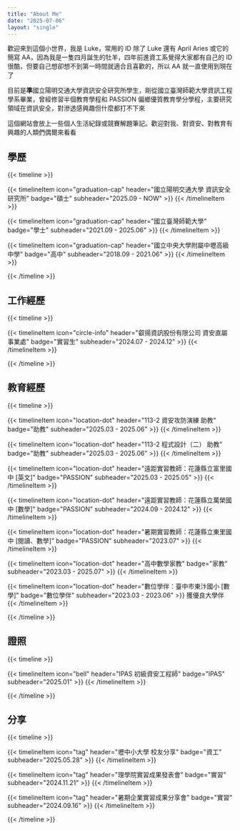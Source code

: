 ```yaml
---
title: "About Me"
date: "2025-07-06"
layout: "single"
---
```


歡迎來到這個小世界，我是 Luke，常用的 ID 除了 Luke 還有 April Aries 或它的簡寫 AA，因為我是一隻四月誕生的牡羊，四年前進資工系覺得大家都有自己的 ID 很酷，但要自己想卻想不到第一時間就適合且喜歡的，所以 AA 就一直使用到現在了

目前是**準**國立陽明交通大學資訊安全研究所學生，剛從國立臺灣師範大學資訊工程學系畢業，曾經修習半個教育學程和 PASSION 偏鄉優質教育學分學程，主要研究領域在資訊安全，對滲透感興趣但什麼都打不下來

這個網站會放上一些個人生活紀錄或競賽解題筆記。歡迎對我、對資安、對教育有興趣的人類們偶爾來看看

## 學歷

{{< timeline >}}

{{< timelineItem icon="graduation-cap" header="國立陽明交通大學 資訊安全研究所" badge="碩士" subheader="2025.09 - NOW" >}}
{{< /timelineItem >}}

{{< timelineItem icon="graduation-cap" header="國立臺灣師範大學" badge="學士" subheader="2021.09 - 2025.06" >}}
{{< /timelineItem >}}

{{< timelineItem icon="graduation-cap" header="國立中央大學附屬中壢高級中學" badge="高中" subheader="2018.09 - 2021.06" >}}
{{< /timelineItem >}}

{{< /timeline >}}


## 工作經歷

{{< timeline >}}

{{< timelineItem icon="circle-info" header="叡揚資訊股份有限公司 資安直屬事業處" badge="實習生" subheader="2024.07 - 2024.12" >}}
{{< /timelineItem >}}

{{< /timeline >}}

## 教育經歷

{{< timeline >}}

{{< timelineItem icon="location-dot" header="113-2 資安攻防演練 助教" badge="助教" subheader="2025.03 - 2025.06" >}}
{{< /timelineItem >}}

{{< timelineItem icon="location-dot" header="113-2 程式設計（二） 助教" badge="助教" subheader="2025.03 - 2025.06" >}}
{{< /timelineItem >}}

{{< timelineItem icon="location-dot" header="遠距實習教師：花蓮縣立富里國中 [英文]" badge="PASSION" subheader="2025.03 - 2025.05" >}}
{{< /timelineItem >}}

{{< timelineItem icon="location-dot" header="遠距實習教師：花蓮縣立萬榮國中 [數學]" badge="PASSION" subheader="2024.09 - 2024.12" >}}
{{< /timelineItem >}}

{{< timelineItem icon="location-dot" header="暑期實習教師：花蓮縣立東里國中 [閱讀、數學]" badge="PASSION" subheader="2023.07" >}}
{{< /timelineItem >}}

{{< timelineItem icon="location-dot" header="高中數學家教" badge="家教" subheader="2023.03 - 2025.07" >}}
{{< /timelineItem >}}

{{< timelineItem icon="location-dot" header="數位學伴：臺中市東汴國小 [數學]" badge="數位學伴" subheader="2023.03 - 2023.06" >}}
獲優良大學伴
{{< /timelineItem >}}

{{< /timeline >}}

## 證照

{{< timeline >}}

{{< timelineItem icon="bell" header="IPAS 初級資安工程師" badge="IPAS" subheader="2025.01" >}}
{{< /timelineItem >}}

{{< /timeline >}}

## 分享

{{< timeline >}}

{{< timelineItem icon="tag" header="壢中小大學 校友分享" badge="資工" subheader="2025.05.28" >}}
{{< /timelineItem >}}

{{< timelineItem icon="tag" header="理學院實習成果發表會" badge="實習" subheader="2024.11.21" >}}
{{< /timelineItem >}}

{{< timelineItem icon="tag" header="暑期企業實習成果分享會" badge="實習" subheader="2024.09.16" >}}
{{< /timelineItem >}}

{{< /timeline >}}